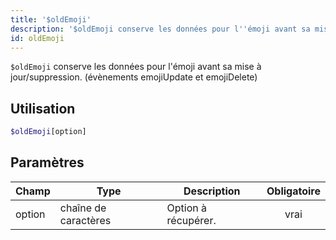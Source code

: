 ```yaml
---
title: '$oldEmoji'
description: '$oldEmoji conserve les données pour l''émoji avant sa mise à jour/suppression. (évènements emojiUpdate et emojiDelete)'
id: oldEmoji
---
```


`$oldEmoji` conserve les données pour l'émoji avant sa mise à jour/suppression. (évènements emojiUpdate et emojiDelete)

## Utilisation

```php
$oldEmoji[option]
```

## Paramètres

| Champ  | Type                 | Description         | Obligatoire |
| ------ | -------------------- | ------------------- |:-----------:|
| option | chaîne de caractères | Option à récupérer. |    vrai     |
